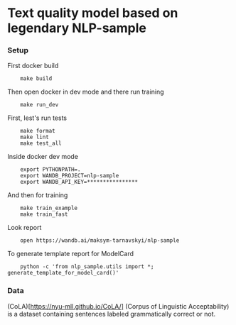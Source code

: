 # Text quality model based on legendary NLP-sample

### Setup

First docker build
```
    make build
```

Then open docker in dev mode and there run training
```
    make run_dev
```

First, lest's run tests
```
    make format
    make lint
    make test_all
```


Inside docker dev mode
```
    export PYTHONPATH=.
    export WANDB_PROJECT=nlp-sample
    export WANDB_API_KEY=****************
```
And then for training
```
    make train_example
    make train_fast
```

Look report
```
    open https://wandb.ai/maksym-tarnavskyi/nlp-sample
```

To generate template report for ModelCard
```
    python -c 'from nlp_sample.utils import *; generate_template_for_model_card()'
```

### Data
(CoLA)[https://nyu-mll.github.io/CoLA/] (Corpus of Linguistic Acceptability) is a dataset containing sentences labeled grammatically correct or not.

